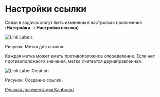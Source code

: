 Настройки ссылки
================


Связи в задачах могут быть изменены в настройках приложения (**Настройки** -\> **Настройки ссылки**)

![Link Labels](https://kanboard.net/screenshots/documentation/link-labels.png)

Рисунок. Метки для ссылок.


Каждая метка может иметь противоположное опеределение. Если нет противоположного значения, метка считается двунаправленная.

![Link Label Creation](https://kanboard.net/screenshots/documentation/link-label-creation.png)

Рисунок. Создание ссылки.

 



[Русская документация Kanboard](http://kanboard.ru/doc/)

